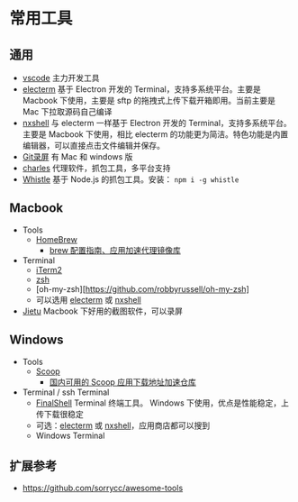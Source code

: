 # 常用工具

## 通用

- [vscode](https://code.visualstudio.com) 主力开发工具
- [electerm](https://electerm.github.io/electerm) 基于 Electron 开发的 Terminal，支持多系统平台。主要是 Macbook 下使用，主要是 sftp 的拖拽式上传下载开箱即用。当前主要是 Mac 下拉取源码自己编译
- [nxshell](https://github.com/nxshell/nxshell) 与 electerm 一样基于 Electron 开发的 Terminal，支持多系统平台。主要是 Macbook 下使用，相比 electerm 的功能更为简洁。特色功能是内置编辑器，可以直接点击文件编辑并保存。
- [Git录屏](https://www.cockos.com/licecap) 有 Mac 和 windows 版
- [charles](https://www.charlesproxy.com) 代理软件，抓包工具，多平台支持
- [Whistle](https://wproxy.org/whistle/) 基于 Node.js 的抓包工具。安装： `npm i -g whistle`


## Macbook

- Tools
  - [HomeBrew](https://brew.sh)
    - [brew 配置指南、应用加速代理镜像库](https://github.com/lzwme/homebrew-cn)
- Terminal
  - [iTerm2](https://www.iterm2.com)
  - [zsh](https://en.wikipedia.org/wiki/Z_shell)
  - [oh-my-zsh][https://github.com/robbyrussell/oh-my-zsh]
  - 可以选用 [electerm](https://electerm.github.io/electerm) 或 [nxshell](https://github.com/nxshell/nxshell)
- [Jietu](https://jietu.qq.com) Macbook 下好用的截图软件，可以录屏

## Windows

- Tools
  - [Scoop](https://scoop.sh)
    - [国内可用的 Scoop 应用下载地址加速仓库](https://github.com/lzwme/scoop-proxy-cn)
- Terminal / ssh Terminal
  - [FinalShell](https://www.hostbuf.com) Terminal 终端工具。 Windows 下使用，优点是性能稳定，上传下载很稳定
  - 可选：[electerm](https://electerm.github.io/electerm) 或 [nxshell](https://github.com/nxshell/nxshell)，应用商店都可以搜到
  - Windows Terminal

## 扩展参考

- https://github.com/sorrycc/awesome-tools
